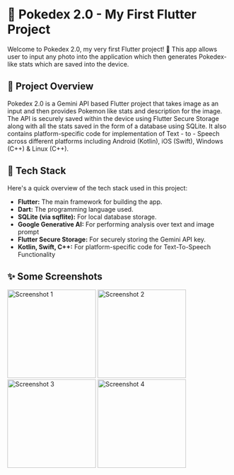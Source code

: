 # 🚀 Pokedex 2.0 - My First Flutter Project

Welcome to Pokedex 2.0, my very first Flutter project! 🎉 This app allows user to input any photo into the application which then generates Pokedex-like stats which are saved into the device.

## 🌟 Project Overview

Pokedex 2.0 is a Gemini API based Flutter project that takes image as an input and then provides Pokemon like stats and description for the image. The API is securely saved within the device using Flutter Secure Storage along with all the stats saved in the form of a database using SQLite. It also contains platform-specific code for implementation of Text - to - Speech across different platforms including Android (Kotlin), iOS (Swift), Windows (C++) & Linux (C++).  

## 🔧 Tech Stack

Here's a quick overview of the tech stack used in this project:

- **Flutter:** The main framework for building the app.
- **Dart:** The programming language used.
- **SQLite (via sqflite):** For local database storage.
- **Google Generative AI:** For performing analysis over text and image prompt
- **Flutter Secure Storage:** For securely storing the Gemini API key.
- **Kotlin, Swift, C++:** For platform-specific code for Text-To-Speech Functionality

## ✨ Some Screenshots
<img src="https://github.com/tarush10000/Pokedex2.0/assets/62472697/5284c288-5517-4a02-b985-3c5075b6722d" alt="Screenshot 1" width="200px">
<img src="https://github.com/tarush10000/Pokedex2.0/assets/62472697/a262f291-91d0-493b-8dbf-a4b468a26076" alt="Screenshot 2" width="200px">
<img src="https://github.com/tarush10000/Pokedex2.0/assets/62472697/3c177f91-c3cb-475f-a6ab-3e24defcc44d" alt="Screenshot 3" width="200px">
<img src="https://github.com/tarush10000/Pokedex2.0/assets/62472697/a51a5adf-6324-4eb7-bf49-52511aed9ea9" alt="Screenshot 4" width="200px">
